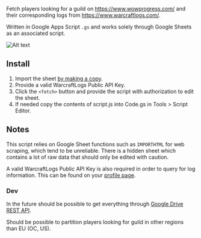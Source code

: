 Fetch players looking for a guild on https://www.wowprogress.com/ and their corresponding logs from https://www.warcraftlogs.com/.

Written in Google Apps Script `.gs` and works solely through Google Sheets as an associated script.

![Alt text](https://i.imgur.com/YDTSSl2.png "Drive")

## Install

1. Import the sheet [by making a copy](https://docs.google.com/spreadsheets/d/1FGG75Tw1CYxyCqfryBDrhCST23xZ8lz8pR_df3BEF6Y/copy).
2. Provide a valid WarcraftLogs Public API Key.
3. Click the `<fetch>` button and provide the script with authorization to edit the sheet.
4. If needed copy the contents of script.js into Code.gs in Tools > Script Editor.

## Notes

This script relies on Google Sheet functions such as `IMPORTHTML` for web scraping, which tend to be unreliable. There is a hidden sheet which contains a lot of raw data that should only be edited with caution.

A valid WarcraftLogs Public API Key is also required in order to query for log information. This can be found on your [profile page](https://www.warcraftlogs.com/profile).

### Dev

In the future should be possible to get everything through [Google Drive REST API](https://developers.google.com/drive/api/v2/reference/).

Should be possible to partition players looking for guild in other regions than EU (OC, US).
